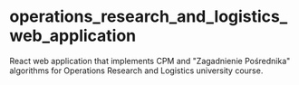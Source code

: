 # operations_research_and_logistics_web_application
React web application that implements CPM and "Zagadnienie Pośrednika" algorithms for Operations Research and Logistics university course.
